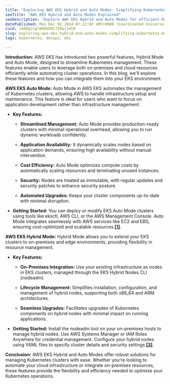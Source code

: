 ```yaml
---
title: "Exploring AWS EKS Hybrid and Auto Modes: Simplifying Kubernetes Management"
seoTitle: "AWS EKS Hybrid and Auto Modes Explained"
seoDescription: "Explore AWS EKS Hybrid and Auto Modes for efficient Kubernetes management using on-premises and cloud resources with automated cluster operations"
datePublished: Mon Dec 02 2024 07:22:02 GMT+0000 (Coordinated Universal Time)
cuid: cm46pcrgl000k09l720wj3sh0
slug: exploring-aws-eks-hybrid-and-auto-modes-simplifying-kubernetes-management
tags: kubernetes, devops, eks

---
```


**Introduction:** AWS EKS has introduced two powerful features, Hybrid Mode and Auto Mode, designed to streamline Kubernetes management. These features enable users to leverage both on-premises and cloud resources efficiently while automating cluster operations. In this blog, we'll explore these features and how you can integrate them into your EKS environment.

**AWS EKS Auto Mode:** Auto Mode in AWS EKS automates the management of Kubernetes clusters, allowing AWS to handle infrastructure setup and maintenance. This feature is ideal for users who want to focus on application development rather than infrastructure management.

* **Key Features:**
    
    * **Streamlined Management:** Auto Mode provides production-ready clusters with minimal operational overhead, allowing you to run dynamic workloads confidently.
        
    * **Application Availability:** It dynamically scales nodes based on application demands, ensuring high availability without manual intervention.
        
    * **Cost Efficiency:** Auto Mode optimizes compute costs by automatically scaling resources and terminating unused instances.
        
    * **Security:** Nodes are treated as immutable, with regular updates and security patches to enhance security posture.
        
    * **Automated Upgrades:** Keeps your cluster components up-to-date with minimal disruption.
        
* **Getting Started:** You can deploy or modify EKS Auto Mode clusters using tools like eksctl, AWS CLI, or the AWS Management Console. Auto Mode integrates seamlessly with AWS services like EC2 and EBS, ensuring cost-optimized and scalable resources [**\[1\]**](https://docs.aws.amazon.com/eks/latest/userguide/automode.html).
    

**AWS EKS Hybrid Mode:** Hybrid Mode allows you to extend your EKS clusters to on-premises and edge environments, providing flexibility in resource management.

* **Key Features:**
    
    * **On-Premises Integration:** Use your existing infrastructure as nodes in EKS clusters, managed through the EKS Hybrid Nodes CLI (nodeadm).
        
    * **Lifecycle Management:** Simplifies installation, configuration, and management of hybrid nodes, supporting both x86\_64 and ARM architectures.
        
    * **Seamless Upgrades:** Facilitates upgrades of Kubernetes components on hybrid nodes with minimal impact on running applications.
        
* **Getting Started:** Install the nodeadm tool on your on-premises hosts to manage hybrid nodes. Use AWS Systems Manager or IAM Roles Anywhere for credential management. Configure your hybrid nodes using YAML files to specify cluster details and security settings [**\[3\]**](https://github.com/aws/eks-hybrid).
    

**Conclusion:** AWS EKS Hybrid and Auto Modes offer robust solutions for managing Kubernetes clusters with ease. Whether you're looking to automate your cloud infrastructure or integrate on-premises resources, these features provide the flexibility and efficiency needed to optimize your Kubernetes operations.